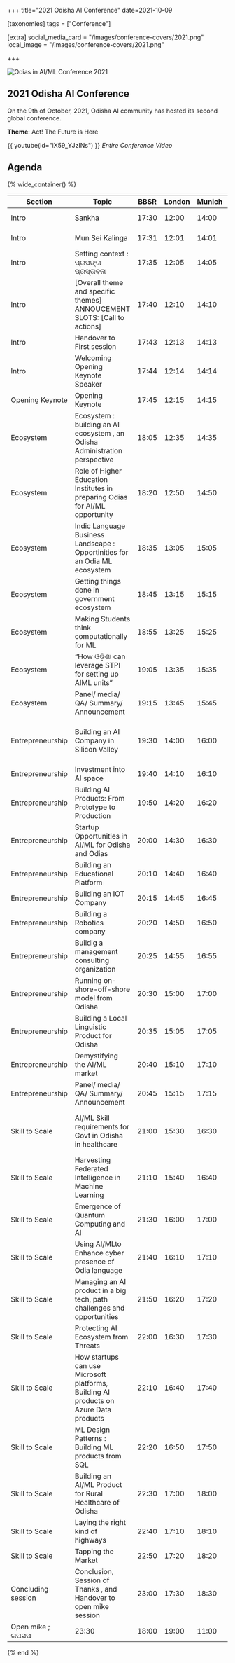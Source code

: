 +++
title="2021 Odisha AI Conference"
date=2021-10-09

[taxonomies]
tags = ["Conference"]

[extra]
social_media_card = "/images/conference-covers/2021.png"
local_image = "/images/conference-covers/2021.png"

+++

![Odias in AI/ML Conference 2021](/images/conference-covers/2021.png)

## 2021 Odisha AI Conference

On the 9th of October, 2021, Odisha AI community has hosted its second global conference.

**Theme**: Act! The Future is Here

{{ youtube(id="iX59_YJzINs") }}
_Entire Conference Video_

## Agenda

{% wide_container() %}

| Section            | Topic                                                                                 | BBSR  | London | Munich | SFO   | NY           | Speakers                                | Moderators                               |
| ------------------ | ------------------------------------------------------------------------------------- | ----- | ------ | ------ | ----- | ------------ | --------------------------------------- | ---------------------------------------- |
| Intro              | Sankha                                                                                | 17:30 | 12:00  | 14:00  | 5:00  | 8:00         | Sankha                                  | Shyamanuja Das                           |
| Intro              | Mun Sei Kalinga                                                                       | 17:31 | 12:01  | 14:01  | 5:01  | 8:01         | Mu Sei Kalinga Audio Play               |                                          |
| Intro              | Setting context : ପ୍ରସଙ୍ଗ ପ୍ରସ୍ତାବନା                                                  | 17:35 | 12:05  | 14:05  | 5:05  | 8:05         | Anjan Kumar Panda                       |                                          |
| Intro              | [Overall theme and specific themes] ANNOUCEMENT SLOTS: [Call to actions]              | 17:40 | 12:10  | 14:10  | 5:10  | 8:10         | Abhijeet Parida                         |                                          |
| Intro              | Handover to First session                                                             | 17:43 | 12:13  | 14:13  | 5:13  | 8:13         | Anjan Kumar Panda                       |                                          |
| Intro              | Welcoming Opening Keynote Speaker                                                     | 17:44 | 12:14  | 14:14  | 5:14  | 8:14         | Shyamanuja Das                          |                                          |
| Opening Keynote    | Opening Keynote                                                                       | 17:45 | 12:15  | 14:15  | 5:15  | 8:15         | Dr. Amar Pattnaik                       |                                          |
| Ecosystem          | Ecosystem : building an AI ecosystem , an Odisha Administration perspective           | 18:05 | 12:35  | 14:35  | 5:35  | 8:35         | Manoj Mishra                            |                                          |
| Ecosystem          | Role of Higher Education Institutes in preparing Odias for AI/ML opportunity          | 18:20 | 12:50  | 14:50  | 5:50  | 8:50         | Dr. Ashok Kumar Mahapatra               |                                          |
| Ecosystem          | Indic Language Business Landscape : Opportinities for an Odia ML ecosystem            | 18:35 | 13:05  | 15:05  | 6:05  | 9:05         | Arvind Pani                             |                                          |
| Ecosystem          | Getting things done in government ecosystem                                           | 18:45 | 13:15  | 15:15  | 6:15  | 9:15         | Debabrata Nayak                         |                                          |
| Ecosystem          | Making Students think computationally for ML                                          | 18:55 | 13:25  | 15:25  | 6:25  | 9:25         | Prof. Dr. Suprava Pattanaik             |                                          |
| Ecosystem          | “How ଓଡ଼ିଶା can leverage STPI for setting up AIML units”                              | 19:05 | 13:35  | 15:35  | 6:35  | 9:35         | Manas Panda                             |                                          |
| Ecosystem          | Panel/ media/ QA/ Summary/ Announcement                                               | 19:15 | 13:45  | 15:45  | 6:45  | 9:45         | Panel/ media/ QA/ Summary/ Announcement |                                          |
| Entrepreneurship   | Building an AI Company in Silicon Valley                                              | 19:30 | 14:00  | 16:00  | 7:00  | 10:00        | Prasanta Behera                         | Anjan Kumar Panda & Santosh Panda        |
| Entrepreneurship   | Investment into AI space                                                              | 19:40 | 14:10  | 16:10  | 7:10  | 10:10        | Priyanka Pani                           |                                          |
| Entrepreneurship   | Building AI Products: From Prototype to Production                                    | 19:50 | 14:20  | 16:20  | 7:20  | 10:20        | Amarjeet Sahoo                          |                                          |
| Entrepreneurship   | Startup Opportunities in AI/ML for Odisha and Odias                                   | 20:00 | 14:30  | 16:30  | 7:30  | 10:30        | Dr Manisha Acharya                      |                                          |
| Entrepreneurship   | Building an Educational Platform                                                      | 20:10 | 14:40  | 16:40  | 7:40  | 10:40        | Chandrahas Panigrahi                    |                                          |
| Entrepreneurship   | Building an IOT Company                                                               | 20:15 | 14:45  | 16:45  | 7:45  | 10:45        | Sambit Prasad Kar                       |                                          |
| Entrepreneurship   | Building a Robotics company                                                           | 20:20 | 14:50  | 16:50  | 7:50  | 10:50        | SakyaSingh Mohapatra                    |                                          |
| Entrepreneurship   | Buildig a management consulting organization                                          | 20:25 | 14:55  | 16:55  | 7:55  | 10:55        | Manoj Kumar Nayak                       |                                          |
| Entrepreneurship   | Running on-shore-off-shore model from Odisha                                          | 20:30 | 15:00  | 17:00  | 8:00  | 11:00        | Sam Biswal                              |                                          |
| Entrepreneurship   | Building a Local Linguistic Product for Odisha                                        | 20:35 | 15:05  | 17:05  | 8:05  | 11:05        | Akash Roshan Mund                       |                                          |
| Entrepreneurship   | Demystifying the AI/ML market                                                         | 20:40 | 15:10  | 17:10  | 8:10  | 11:10        | Chidananda Khatua                       |                                          |
| Entrepreneurship   | Panel/ media/ QA/ Summary/ Announcement                                               | 20:45 | 15:15  | 17:15  | 8:15  | 11:15        | QA/Summary/Panel Disc                   |                                          |
| Skill to Scale     | AI/ML Skill requirements for Govt in Odisha in healthcare                             | 21:00 | 15:30  | 16:30  | 8:30  | 11:30        | Dr Sanghamitra Pati                     | Dr. Pragyasmita Nayak & Kirtisundar Sahu |
| Skill to Scale     | Harvesting Federated Intelligence in Machine Learning                                 | 21:10 | 15:40  | 16:40  | 8:40  | 11:40        | Prof. Prasant Mohapatra                 |                                          |
| Skill to Scale     | Emergence of Quantum Computing and AI                                                 | 21:30 | 16:00  | 17:00  | 9:00  | 12:00        | Sudeepta Maharana                       |                                          |
| Skill to Scale     | Using AI/MLto Enhance cyber presence of Odia language                                 | 21:40 | 16:10  | 17:10  | 9:10  | 12:10        | Manoj Patra                             |                                          |
| Skill to Scale     | Managing an AI product in a big tech, path challenges and opportunities               | 21:50 | 16:20  | 17:20  | 9:20  | 12:20        | Debu Panda                              |                                          |
| Skill to Scale     | Protecting AI Ecosystem from Threats                                                  | 22:00 | 16:30  | 17:30  | 9:30  | 12:30        | Swati Satpathy                          |                                          |
| Skill to Scale     | How startups can use Microsoft platforms, Building AI products on Azure Data products | 22:10 | 16:40  | 17:40  | 9:40  | 12:40        | Sunil Sabat                             |                                          |
| Skill to Scale     | ML Design Patterns : Building ML products from SQL                                    | 22:20 | 16:50  | 17:50  | 9:50  | 12:50        | Valliappa Lakshmanan                    |                                          |
| Skill to Scale     | Building an AI/ML Product for Rural Healthcare of Odisha                              | 22:30 | 17:00  | 18:00  | 10:00 | 13:00        | Dr Aviseka Acharya                      |                                          |
| Skill to Scale     | Laying the right kind of highways                                                     | 22:40 | 17:10  | 18:10  | 10:10 | 13:10        | Vivek Pani                              |                                          |
| Skill to Scale     | Tapping the Market                                                                    | 22:50 | 17:20  | 18:20  | 10:20 | 13:20        | Ambika Sukla                            |                                          |
| Concluding session | Conclusion, Session of Thanks , and Handover to open mike session                     | 23:00 | 17:30  | 18:30  | 10:30 | 13:30        | Pradeepta Mishra                        |                                          |
| Open mike ; ଗପସପ   | 23:30                                                                                 | 18:00 | 19:00  | 11:00  | 14:00 | Damodar Sahu |                                         |

{% end %}
